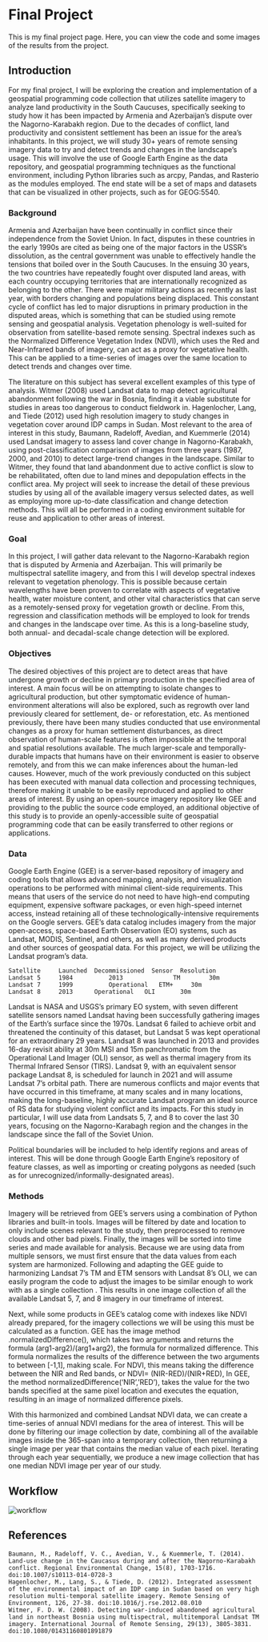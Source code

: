 # Final Project
This is my final project page. Here, you can view the code and some images of the
results from the project.

## Introduction
For my final project, I will be exploring the creation and implementation of a geospatial programming code collection that utilizes satellite imagery to analyze land productivity in the South Caucuses, specifically seeking to study how it has been impacted by Armenia and Azerbaijan’s dispute over the Nagorno-Karabakh region. Due to the decades of conflict, land productivity and consistent settlement has been an issue for the area’s inhabitants. In this project, we will study 30+ years of remote sensing imagery data to try and detect trends and changes in the landscape’s usage. This will involve the use of Google Earth Engine as the data repository, and geospatial programming techniques as the functional environment, including Python libraries such as arcpy, Pandas, and Rasterio as the modules employed. The end state will be a set of maps and datasets that can be visualized in other projects, such as for GEOG:5540.

### Background
Armenia and Azerbaijan have been continually in conflict since their independence from the Soviet Union. In fact, disputes in these countries in the early 1990s are cited as being one of the major factors in the USSR’s dissolution, as the central government was unable to effectively handle the tensions that boiled over in the South Caucuses. In the ensuing 30 years, the two countries have repeatedly fought over disputed land areas, with each country occupying territories that are internationally recognized as belonging to the other. There were major military actions as recently as last year, with borders changing and populations being displaced. This constant cycle of conflict has led to major disruptions in primary production in the disputed areas, which is something that can be studied using remote sensing and geospatial analysis. Vegetation phenology is well-suited for observation from satellite-based remote sensing. Spectral indexes such as the Normalized Difference Vegetation Index (NDVI), which uses the Red and Near-Infrared bands of imagery, can act as a proxy for vegetative health. This can be applied to a time-series of images over the same location to detect trends and changes over time.

The literature on this subject has several excellent examples of this type of analysis. Witmer (2008) used Landsat data to map detect agricultural abandonment following the war in Bosnia, finding it a viable substitute for studies in areas too dangerous to conduct fieldwork in. Hagenlocher, Lang, and Tiede (2012) used high resolution imagery to study changes in vegetation cover around IDP camps in Sudan. Most relevant to the area of interest in this study, Baumann, Radeloff, Avedian, and Kuemmerle (2014) used Landsat imagery to assess land cover change in Nagorno-Karabakh, using post-classification comparison of images from three years (1987, 2000, and 2010) to detect large-trend changes in the landscape. Similar to Witmer, they found that land abandonment due to active conflict is slow to be rehabilitated, often due to land mines and depopulation effects in the conflict area. My project will seek to increase the detail of these previous studies by using all of the available imagery versus selected dates, as well as employing more up-to-date classification and change detection methods. This will all be performed in a coding environment suitable for reuse and application to other areas of interest.

### Goal
In this project, I will gather data relevant to the Nagorno-Karabakh region that is disputed by Armenia and Azerbaijan. This will primarily be multispectral satellite imagery, and from this I will develop spectral indexes relevant to vegetation phenology. This is possible because certain wavelengths have been proven to correlate with aspects of vegetative health, water moisture content, and other vital characteristics that can serve as a remotely-sensed proxy for vegetation growth or decline. From this, regression and classification methods will be employed to look for trends and changes in the landscape over time. As this is a long-baseline study, both annual- and decadal-scale change detection will be explored.

### Objectives
The desired objectives of this project are to detect areas that have undergone growth or decline in primary production in the specified area of interest. A main focus will be on attempting to isolate changes to agricultural production, but other symptomatic evidence of human-environment alterations will also be explored, such as regrowth over land previously cleared for settlement, de- or reforestation, etc. As mentioned previously, there have been many studies conducted that use environmental changes as a proxy for human settlement disturbances, as direct observation of human-scale features is often impossible at the temporal and spatial resolutions available. The much larger-scale and temporally-durable impacts that humans have on their environment is easier to observe remotely, and from this we can make inferences about the human-led causes. However, much of the work previously conducted on this subject has been executed with manual data collection and processing techniques, therefore making it unable to be easily reproduced and applied to other areas of interest. By using an open-source imagery repository like GEE and providing to the public the source code employed, an additional objective of this study is to provide an openly-accessible suite of geospatial programming code that can be easily transferred to other regions or applications.

### Data
Google Earth Engine (GEE) is a server-based repository of imagery and coding tools that allows advanced mapping, analysis, and visualization operations to be performed with minimal client-side requirements. This means that users of the service do not need to have high-end computing equipment, expensive software packages, or even high-speed internet access, instead retaining all of these technologically-intensive requirements on the Google servers. GEE’s data catalog includes imagery from the major open-access, space-based Earth Observation (EO) systems, such as Landsat, MODIS, Sentinel, and others, as well as many derived products and other sources of geospatial data. For this project, we will be utilizing the Landsat program’s data.

```
Satellite	  Launched	Decommissioned	Sensor	Resolution
Landsat 5	  1984	        2013	          TM	    30m
Landsat 7	  1999	        Operational	  ETM+	   30m
Landsat 8	  2013    	Operational	  OLI	    30m
```

Landsat is NASA and USGS’s primary EO system, with seven different satellite sensors named Landsat having been successfully gathering images of the Earth’s surface since the 1970s. Landsat 6 failed to achieve orbit and threatened the continuity of this dataset, but Landsat 5 was kept operational for an extraordinary 29 years. Landsat 8 was launched in 2013 and provides 16-day revisit ability at 30m MSI and 15m panchromatic from the Operational Land Imager (OLI) sensor, as well as thermal imagery from its Thermal Infrared Sensor (TIRS). Landsat 9, with an equivalent sensor package Landsat 8, is scheduled for launch in 2021 and will assume Landsat 7’s orbital path. There are numerous conflicts and major events that have occurred in this timeframe, at many scales and in many locations, making the long-baseline, highly accurate Landsat program an ideal source of RS data for studying violent conflict and its impacts. For this study in particular, I will use data from Landsats 5, 7, and 8 to cover the last 30 years, focusing on the Nagorno-Karabagh region and the changes in the landscape since the fall of the Soviet Union.

Political boundaries will be included to help identify regions and areas of interest. This will be done through Google Earth Engine’s repository of feature classes, as well as importing or creating polygons as needed (such as for unrecognized/informally-designated areas).

### Methods
Imagery will be retrieved from GEE’s servers using a combination of Python libraries and built-in tools. Images will be filtered by date and location to only include scenes relevant to the study, then preprocessed to remove clouds and other bad pixels. Finally, the images will be sorted into time series and made available for analysis.
Because we are using data from multiple sensors, we must first ensure that the data values from each system are harmonized. Following and adapting the GEE guide to harmonizing Landsat 7’s TM and ETM sensors with Landsat 8’s OLI, we can easily program the code to adjust the images to be similar enough to work with as a single collection  . This results in one image collection of all the available Landsat 5, 7, and 8 imagery in our timeframe of interest.

Next, while some products in GEE’s catalog come with indexes like NDVI already prepared, for the imagery collections we will be using this must be calculated as a function. GEE has the image method .normalizedDifference(), which takes two arguments and returns the formula (arg1-arg2)/(arg1+arg2), the formula for normalized difference. This formula normalizes the results of the difference between the two arguments to between [-1,1], making scale. For NDVI, this means taking the difference between the NIR and Red bands, or NDVI=  (NIR-RED)/(NIR+RED),  In GEE, the method normalizedDifference(‘NIR’,’RED’),  takes the value for the two bands specified at the same pixel location and executes the equation, resulting in an image of normalized difference pixels.

With this harmonized and combined Landsat NDVI data, we can create a time-series of annual NDVI medians for the area of interest. This will be done by filtering our image collection by date, combining all of the available images inside the 365-span into a temporary collection, then returning a single image per year that contains the median value of each pixel. Iterating through each year sequentially, we produce a new image collection that has one median NDVI image per year of our study.

## Workflow

![workflow](https://github.com/geog3050/namacdon/blob/f680ff7b8a4695d713c7b11a1e4ecd8299ac1470/Final_Project/workflow.png)

## References
```
Baumann, M., Radeloff, V. C., Avedian, V., & Kuemmerle, T. (2014). Land-use change in the Caucasus during and after the Nagorno-Karabakh conflict. Regional Environmental Change, 15(8), 1703-1716. doi:10.1007/s10113-014-0728-3
Hagenlocher, M., Lang, S., & Tiede, D. (2012). Integrated assessment of the environmental impact of an IDP camp in Sudan based on very high resolution multi-temporal satellite imagery. Remote Sensing of Environment, 126, 27-38. doi:10.1016/j.rse.2012.08.010
Witmer, F. D. W. (2008). Detecting war‐induced abandoned agricultural land in northeast Bosnia using multispectral, multitemporal Landsat TM imagery. International Journal of Remote Sensing, 29(13), 3805-3831. doi:10.1080/01431160801891879
```
